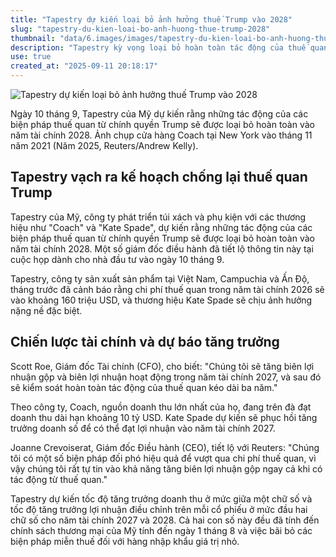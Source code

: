 ```yaml
---
title: "Tapestry dự kiến loại bỏ ảnh hưởng thuế Trump vào 2028"
slug: "tapestry-du-kien-loai-bo-anh-huong-thue-trump-2028"
thumbnail: "data/6.images/images/tapestry-du-kien-loai-bo-anh-huong-thue-trump-2028.webp"
description: "Tapestry kỳ vọng loại bỏ hoàn toàn tác động của thuế quan chính quyền Trump vào năm tài chính 2028, một thông tin được chia sẻ tại cuộc họp nhà đầu tư."
use: true
created_at: "2025-09-11 20:18:17"
---
```


![Tapestry dự kiến loại bỏ ảnh hưởng thuế Trump vào 2028](/images/20250911-00000066-reut-000-1-view.webp)

Ngày 10 tháng 9, Tapestry của Mỹ dự kiến rằng những tác động của các biện pháp thuế quan từ chính quyền Trump sẽ được loại bỏ hoàn toàn vào năm tài chính 2028. Ảnh chụp cửa hàng Coach tại New York vào tháng 11 năm 2021 (Năm 2025, Reuters/Andrew Kelly).

## Tapestry vạch ra kế hoạch chống lại thuế quan Trump

Tapestry của Mỹ, công ty phát triển túi xách và phụ kiện với các thương hiệu như "Coach" và "Kate Spade", dự kiến rằng những tác động của các biện pháp thuế quan từ chính quyền Trump sẽ được loại bỏ hoàn toàn vào năm tài chính 2028. Một số giám đốc điều hành đã tiết lộ thông tin này tại cuộc họp dành cho nhà đầu tư vào ngày 10 tháng 9.

Tapestry, công ty sản xuất sản phẩm tại Việt Nam, Campuchia và Ấn Độ, tháng trước đã cảnh báo rằng chi phí thuế quan trong năm tài chính 2026 sẽ vào khoảng 160 triệu USD, và thương hiệu Kate Spade sẽ chịu ảnh hưởng nặng nề đặc biệt.

## Chiến lược tài chính và dự báo tăng trưởng

Scott Roe, Giám đốc Tài chính (CFO), cho biết: "Chúng tôi sẽ tăng biên lợi nhuận gộp và biên lợi nhuận hoạt động trong năm tài chính 2027, và sau đó sẽ kiểm soát hoàn toàn tác động của thuế quan kéo dài ba năm."

Theo công ty, Coach, nguồn doanh thu lớn nhất của họ, đang trên đà đạt doanh thu dài hạn khoảng 10 tỷ USD. Kate Spade dự kiến sẽ phục hồi tăng trưởng doanh số để có thể đạt lợi nhuận vào năm tài chính 2027.

Joanne Crevoiserat, Giám đốc Điều hành (CEO), tiết lộ với Reuters: "Chúng tôi có một số biện pháp đối phó hiệu quả để vượt qua chi phí thuế quan, vì vậy chúng tôi rất tự tin vào khả năng tăng biên lợi nhuận gộp ngay cả khi có tác động từ thuế quan."

Tapestry dự kiến tốc độ tăng trưởng doanh thu ở mức giữa một chữ số và tốc độ tăng trưởng lợi nhuận điều chỉnh trên mỗi cổ phiếu ở mức đầu hai chữ số cho năm tài chính 2027 và 2028. Cả hai con số này đều đã tính đến chính sách thương mại của Mỹ tính đến ngày 1 tháng 8 và việc bãi bỏ các biện pháp miễn thuế đối với hàng nhập khẩu giá trị nhỏ.